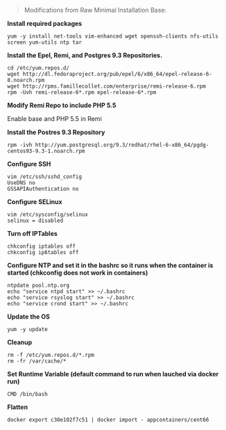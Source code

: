 >  Modifications from Raw Minimal Installation Base:

 **Install required packages**

    yum -y install net-tools vim-enhanced wget openssh-clients nfs-utils screen yum-utils ntp tar

  **Install the Epel, Remi, and Postgres 9.3 Repositories.**

    cd /etc/yum.repos.d/
    wget http://dl.fedoraproject.org/pub/epel/6/x86_64/epel-release-6-8.noarch.rpm
    wget http://rpms.famillecollet.com/enterprise/remi-release-6.rpm
    rpm -Uvh remi-release-6*.rpm epel-release-6*.rpm

**Modify Remi Repo to include PHP 5.5**

Enable base and PHP 5.5 in Remi

**Install the Postres 9.3 Repository**
       
    rpm -ivh http://yum.postgresql.org/9.3/redhat/rhel-6-x86_64/pgdg-centos93-9.3-1.noarch.rpm

**Configure SSH**

    vim /etc/ssh/sshd_config 
    UseDNS no
    GSSAPIAuthentication no

**Configure SELinux**
    
    vim /etc/sysconfig/selinux
    selinux = disabled

**Turn off IPTables**
    
    chkconfig iptables off
    chkconfig ip6tables off

**Configure NTP and set it in the bashrc so it runs when the container is started (chkconfig does not work in containers)**

    ntpdate pool.ntp.org
    echo "service ntpd start" >> ~/.bashrc
    echo "service rsyslog start" >> ~/.bashrc
    echo "service crond start" >> ~/.bashrc

**Update the OS** 

    yum -y update

**Cleanup**

    rm -f /etc/yum.repos.d/*.rpm
    rm -fr /var/cache/*

**Set Runtime Variable (default command to run when lauched via docker run)**
    
    CMD /bin/bash

**Flatten**

    docker export c30e102f7c51 | docker import - appcontainers/cent66
